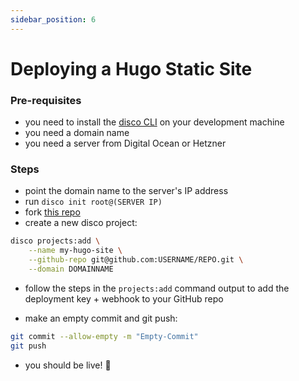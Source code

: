 ```yaml
---
sidebar_position: 6
---
```


# Deploying a Hugo Static Site

### Pre-requisites

- you need to install the [disco CLI](../installation.md) on your development machine
- you need a domain name
- you need a server from Digital Ocean or Hetzner

### Steps

- point the domain name to the server's IP address
- run `disco init root@(SERVER IP)`
- fork [this repo](https://github.com/letsdiscodev/example-hugo-site)
- create a new disco project:

```bash
disco projects:add \
    --name my-hugo-site \
    --github-repo git@github.com:USERNAME/REPO.git \
    --domain DOMAINNAME
```

- follow the steps in the `projects:add` command output to add the deployment key + webhook to your GitHub repo

- make an empty commit and git push:

```bash
git commit --allow-empty -m "Empty-Commit"
git push
```

- you should be live! 🚀
